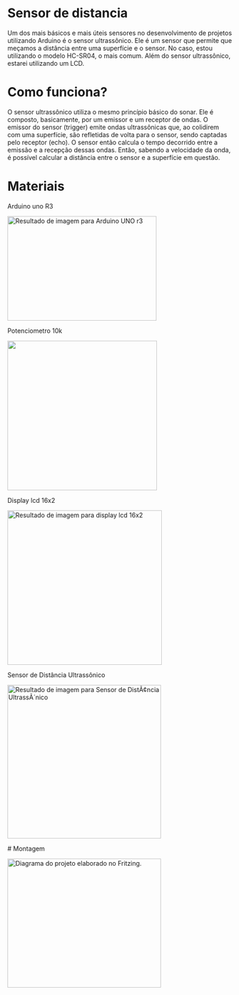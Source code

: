 # Sensor de distancia
 Um dos mais básicos e mais úteis sensores no desenvolvimento de projetos utilizando Arduino é o sensor ultrassônico. Ele é um sensor que permite que meçamos a distância entre uma superfície e o sensor. No caso, estou utilizando o modelo HC-SR04, o mais comum. Além do sensor ultrassônico, estarei utilizando um LCD.
# Como funciona?
 O sensor ultrassônico utiliza o mesmo princípio básico do sonar. Ele é composto, basicamente, por um emissor e um receptor de ondas. O emissor do sensor (trigger) emite ondas ultrassônicas que, ao colidirem com uma superfície, são refletidas de volta para o sensor, sendo captadas pelo receptor (echo). O sensor então calcula o tempo decorrido entre a emissão e a recepção dessas ondas. Então, sabendo a velocidade da onda, é possível calcular a distância entre o sensor e a superfície em questão.
 # Materiais 
 <p>Arduino uno R3</p>
<p><img src="https://rukminim1.flixcart.com/image/832/832/learning-toy/h/t/f/diy-ecraft-arduino-uno-r3-original-imaefmesah8uz4rh.jpeg?q=70" alt="Resultado de imagem para Arduino UNO r3" width="334" height="234" /></p>
<p>Potenciometro 10k</p>
<p><img src="https://www.curtocircuito.com.br/pub/media/catalog/product/cache/ecd051e9670bd57df35c8f0b122d8aea/p/o/potenci_metro_linear_-_1k_-_l20_2__1.jpg" width="335" height="335" /></p>
<p>Display lcd 16x2</p>
<p><img src="https://uploads.filipeflop.com/2017/07/5LC01-3.jpg" alt="Resultado de imagem para display lcd 16x2" width="346" height="346" /></p>
<p>Sensor de Dist&acirc;ncia Ultrass&ocirc;nico</p>
<p><img src="https://uploads.filipeflop.com/2017/07/9SS01-2-600x600.jpg" alt="Resultado de imagem para Sensor de Dist&Atilde;&cent;ncia Ultrass&Atilde;&acute;nico" width="344" height="344" /></p>
# Montagem
<p><img src="https://www.embarcados.com.br/wp-content/uploads/2018/06/image4.png" alt="Diagrama do projeto elaborado no Fritzing." width="344" height="289" /></p>
